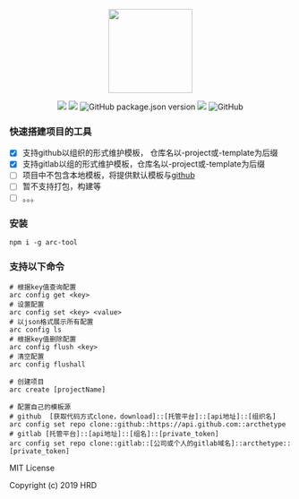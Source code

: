 <p align="center">
  <img src="https://avatars1.githubusercontent.com/u/57614327?s=200&v=4" width="150" height="150"/></p>
<p align="center">
  <img src="https://www.travis-ci.org/arcthetype/arc-cli.svg?branch=master" />
  <img src="https://scrutinizer-ci.com/g/arcthetype/arc-cli/badges/quality-score.png?b=master" />
  <img alt="GitHub package.json version" src="https://img.shields.io/github/package-json/v/arcthetype/arc-cli" />
  <img src="https://img.shields.io/badge/node-%3E%3D7.6.0-brightgreen" />
  <img alt="GitHub" src="https://img.shields.io/github/license/arcthetype/arc-cli" />
</p>

### 快速搭建项目的工具

- [x] 支持github以组织的形式维护模板， 仓库名以-project或-template为后缀
- [x] 支持gitlab以组的形式维护模板，仓库名以-project或-template为后缀
- [ ] 项目中不包含本地模板，将提供默认模板与[github](https://github.com/arcthetype)
- [ ] 暂不支持打包，构建等
- [ ] 。。。

### 安装
```shell
npm i -g arc-tool
```

### 支持以下命令

```shell
# 根据key值查询配置
arc config get <key>
# 设置配置
arc config set <key> <value>
# 以json格式展示所有配置
arc config ls
# 根据key值删除配置
arc config flush <key>
# 清空配置
arc config flushall

# 创建项目
arc create [projectName]

# 配置自己的模板源
# github  [获取代码方式clone，download]::[托管平台]::[api地址]::[组织名]
arc config set repo clone::github::https://api.github.com::arcthetype
# gitlab [托管平台]::[api地址]::[组名]::[private_token]
arc config set repo clone::gitlab::[公司或个人的gitlab域名]::arcthetype::[private_token]
```

MIT License

Copyright (c) 2019 HRD
